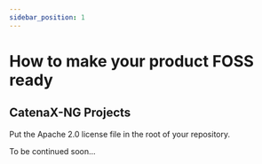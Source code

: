 ```yaml
---
sidebar_position: 1
---
```


# How to make your product FOSS ready

## CatenaX-NG Projects

Put the Apache 2.0 license file in the root of your repository.

To be continued soon...

